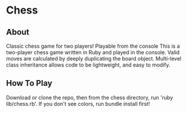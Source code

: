 # Chess

## About
Classic chess game for two players! Playable from the console
This is a two-player chess game written in Ruby and played in the console. Valid moves are calculated by deeply duplicating the board object. Multi-level class inheritance allows code to be lightweight, and easy to modify.

## How To Play
Download or clone the repo, then from the chess directory, run
'ruby lib/chess.rb'.
If you don't see colors, run bundle install first!
